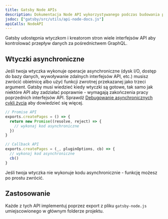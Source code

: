 ```yaml
---
title: Gatsby Node APIs
description: Dokumentacja Node API wykorzystywanego podczas budowania powszechnych zastosowań, takich jak generowanie stron
jsdoc: ["gatsby/src/utils/api-node-docs.js"]
apiCalls: NodeAPI
---
```


Gatsby udostępnia wtyczkom i kreatorom stron wiele interfejsów API aby kontrolować przepływ danych za pośrednictwem GraphQL.

## Wtyczki asynchroniczne

Jeśli twoja wtyczka wykonuje operacje asynchroniczne (dysk I/O, dostęp do bazy danych, wywoływanie zdalnych interfejsów API, etc.) musisz zwrócić obietnicę albo użyć funkcji zwrotnej przekazanej jako trzeci argument. Gatsby musi wiedzieć kiedy wtyczki są gotowe, tak samo jak niektóre API aby zadziałać poprawnie - wymagają zakończenia pracy poprzednich interfejsów API. Sprawdź [Debugowanie asynchronicznych cykli życia](/docs/debugging-async-lifecycles/) aby dowiedzieć się więcej.

```javascript
// Promise API
exports.createPages = () => {
  return new Promise((resolve, reject) => {
    // wykonaj kod asynchroniczne
  })
}

// Callback API
exports.createPages = (_, pluginOptions, cb) => {
  // wykonaj kod asynchroniczne
  cb()
}
```

Jeśli twoja wtyczka nie wykonuje kodu asynchronicznie - funkcję możesz po prostu zwrócić.

## Zastosowanie

Każde z tych API implementuj poprzez export z pliku `gatsby-node.js` umiejscowionego w głównym folderze projektu.
